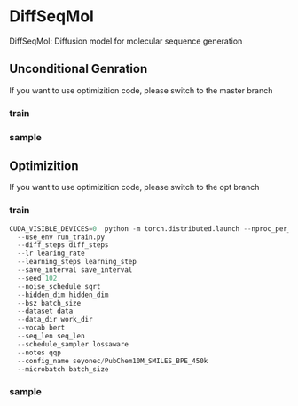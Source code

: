# DiffSeqMol
DiffSeqMol: Diffusion model for molecular sequence generation

## Unconditional Genration
If you want to use optimizition code, please switch to the master branch

### train

### sample

## Optimizition
If you want to use optimizition code, please switch to the opt branch

### train
```python
CUDA_VISIBLE_DEVICES=0  python -m torch.distributed.launch --nproc_per_node=1 --master_port=port
  --use_env run_train.py 
  --diff_steps diff_steps 
  --lr learing_rate 
  --learning_steps learning_step
  --save_interval save_interval 
  --seed 102 
  --noise_schedule sqrt 
  --hidden_dim hidden_dim 
  --bsz batch_size 
  --dataset data 
  --data_dir work_dir  
  --vocab bert 
  --seq_len seq_len 
  --schedule_sampler lossaware 
  --notes qqp 
  --config_name seyonec/PubChem10M_SMILES_BPE_450k  
  --microbatch batch_size
```

### sample